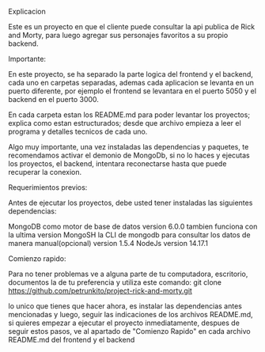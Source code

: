 Explicacion

Este es un proyecto en que el cliente puede consultar la api publica de Rick and Morty, para luego agregar sus personajes favoritos a su propio backend.

Importante:

En este proyecto, se ha separado la parte logica del frontend y el backend, cada uno en carpetas separadas, ademas cada aplicacion se levanta en un puerto diferente, por ejemplo el frontend se levantara en el puerto 5050 y el backend en el puerto 3000.

En cada carpeta estan los README.md para poder levantar los proyectos; explica como estan estructurados; desde que archivo empieza a leer el programa y detalles tecnicos de cada uno.

Algo muy importante, una vez instaladas las dependencias y paquetes, te recomendamos activar el demonio de MongoDb, si no lo haces y ejecutas los proyectos, el backend, intentara reconectarse hasta que puede recuperar la conexion.

Requerimientos previos:

Antes de ejecutar los proyectos, debe usted tener instaladas las siguientes dependencias:

MongoDB como motor de base de datos version 6.0.0 tambien funciona con la ultima version
MongoSH la CLI de mongodb para consultar los datos de manera manual(opcional) version 1.5.4
NodeJs version 14.17.1

Comienzo rapido:

Para no tener problemas ve a alguna parte de tu computadora, escritorio, documentos la de tu preferencia y utiliza este comando:
git clone https://github.com/petrunkito/project-rick-and-morty.git

lo unico que tienes que hacer ahora, es instalar las dependencias antes mencionadas y luego, seguir las indicaciones de los archivos README.md, si quieres empezar a ejecutar el proyecto inmediatamente, despues de seguir estos pasos, ve al apartado de "Comienzo Rapido" en cada archivo README.md del frontend y el backend

